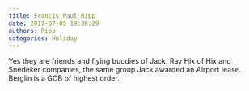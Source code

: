 ```yaml
---
title: Francis Paul Ripp
date: 2017-07-05 19:38:29
authors: Ripp
categories: Holiday
---
```


 Yes they are friends and flying buddies of Jack. Ray Hix of Hix and Snedeker companies, the same group Jack awarded an Airport lease. Berglin is a GOB of highest order.